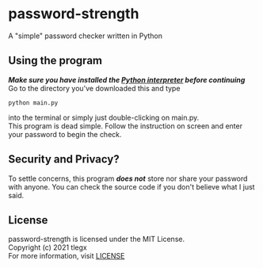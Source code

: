 # password-strength
A "simple" password checker written in Python
## Using the program
***Make sure you have installed the [Python interpreter](https://python.org) before continuing***</br>
Go to the directory you've downloaded this and type
```
python main.py
```
into the terminal or simply just double-clicking on main.py.</br>
This program is dead simple. Follow the instruction on screen and enter your password to begin the check.
## Security and Privacy?
To settle concerns, this program ***does not*** store nor share your password with anyone. You can check the source code if you don't believe what I just said.
## License
password-strength is licensed under the MIT License.</br>
Copyright (c) 2021 tlegx</br>
For more information, visit [LICENSE](https://github.com/tlegx/password-strength/blob/master/LICENSE)
